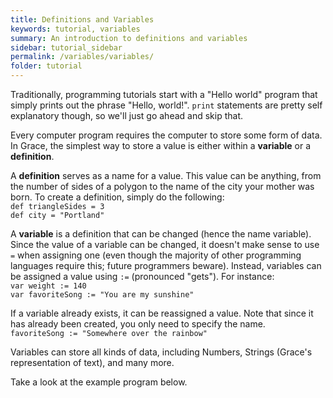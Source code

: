 ```yaml
---
title: Definitions and Variables
keywords: tutorial, variables
summary: An introduction to definitions and variables
sidebar: tutorial_sidebar
permalink: /variables/variables/
folder: tutorial
---
```

Traditionally, programming tutorials start with a "Hello world" program that
simply prints out the phrase "Hello, world!".  `print` statements are pretty
self explanatory though, so we'll just go ahead and skip that.  

Every computer program requires the computer to store some form of data.  In
Grace, the simplest way to store a value is either within a **variable** or a
**definition**.  

A **definition** serves as a name for a value.  This value can be anything,
from the number of sides of a polygon to the name of the city your mother was
born.  To create a definition, simply do the following:  
`def triangleSides = 3`  
`def city = "Portland"`  

A **variable** is a definition that can be changed (hence the name variable).
Since the value of a variable can be changed, it doesn't make sense to use `=`
when assigning one (even though the majority of other programming languages
require this; future programmers beware).  Instead, variables can be assigned a
value using `:=` (pronounced "gets").  For instance:  
`var weight := 140`  
`var favoriteSong := "You are my sunshine"`  

If a variable already exists, it can be reassigned a value.  Note that since it
has already been created, you only need to specify the name.  
`favoriteSong := "Somewhere over the rainbow"`  

Variables can store all kinds of data, including Numbers, Strings (Grace's representation of text), and many more.  

Take a look at the example program below.

<object id="example-1" data="{{site.baseurl}}/embedded-web-editor/?var_def" width="100%" height="550px"> </object>
